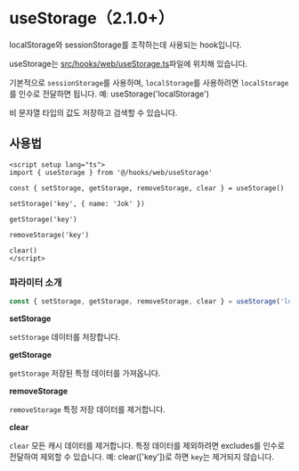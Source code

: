 # useStorage（2.1.0+）

localStorage와 sessionStorage를 조작하는데 사용되는 hook입니다.


useStorage는 [src/hooks/web/useStorage.ts](https://github.com/web2-solution/web2-vue-framework/blob/main/src/hooks/web/useStorage.ts)파일에 위치해 있습니다.

기본적으로 `sessionStorage`를 사용하며, `localStorage`를 사용하려면 `localStorage`를 인수로 전달하면 됩니다. 예: useStorage('localStorage')

비 문자열 타입의 값도 저장하고 검색할 수 있습니다.

## 사용법

```vue
<script setup lang="ts">
import { useStorage } from '@/hooks/web/useStorage'

const { setStorage, getStorage, removeStorage, clear } = useStorage()

setStorage('key', { name: 'Jok' })

getStorage('key')

removeStorage('key')

clear()
</script>

```

### 파라미터 소개

```ts
const { setStorage, getStorage, removeStorage, clear } = useStorage('localStorage')
```

**setStorage**

`setStorage` 데이터를 저장합니다.


**getStorage**

`getStorage` 저장된 특정 데이터를 가져옵니다.

**removeStorage**

`removeStorage` 특정 저장 데이터를 제거합니다.

**clear**

`clear` 모든 캐시 데이터를 제거합니다. 특정 데이터를 제외하려면 excludes를 인수로 전달하여 제외할 수 있습니다. 예: clear(['key'])로 하면 `key`는 제거되지 않습니다.
